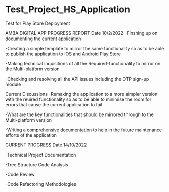 # Test_Project_HS_Application

 Test for Play Store Deployment

AMBA DIGITAL APP PROGRESS REPORT
Date 10/2/2022
-Finshing up on documenting the current application

-Creating a simple template to mirror the same functionality so as to be able to publish the application to IOS and Android Play Store

-Making technical inquisitions of all the Required-functionality to mirror on the Multi-platform version

-Checking and resolving all the API issues including the OTP sign-up module


Current Discussions
-Remaking the application to a more simpler version with the reuired functionality so as to be able to minimise the room for errors that cause the current application to fail

-What are the key functionalities that should be mirrored through to  the Multi-platform version

-Writing a comprehensive documentation to help in the future maintenance efforts of the application

CURRENT PROGRESS 
Date 14/10/2022

-Technical Project Documentation

-Tree Structure Code Analysis

-Code Review

-Code Refactoring Methodologies
